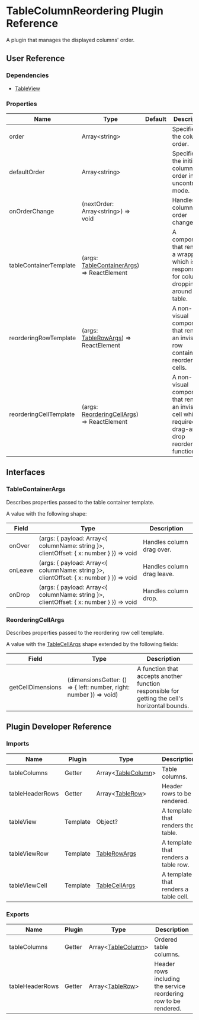 # TableColumnReordering Plugin Reference

A plugin that manages the displayed columns' order.

## User Reference

### Dependencies

- [TableView](table-view.md)

### Properties

Name | Type | Default | Description
-----|------|---------|------------
order | Array&lt;string&gt; | | Specifies the column order.
defaultOrder | Array&lt;string&gt; | | Specifies the initial column order in the uncontrolled mode.
onOrderChange | (nextOrder: Array&lt;string&gt;) => void | | Handles column order changes.
tableContainerTemplate | (args: [TableContainerArgs](#table-container-args)) => ReactElement | | A component that renders a wrapper, which is responsible for column dropping, around the table.
reorderingRowTemplate | (args: [TableRowArgs](table-view.md#table-row-args)) => ReactElement | | A non-visual component that renders an invisible row containing reordering cells.
reorderingCellTemplate | (args: [ReorderingCellArgs](#reordering-cell-args)) => ReactElement | | A non-visual component that renders an invisible cell which is required for drag-and-drop reordering functionality.

## Interfaces

### <a name="table-container-args"></a>TableContainerArgs

Describes properties passed to the table container template.

A value with the following shape:

Field | Type | Description
------|------|------------
onOver | (args: { payload: Array&lt;{ columnName: string }&gt;, clientOffset: { x: number } }) => void | Handles column drag over.
onLeave | (args: { payload: Array&lt;{ columnName: string }&gt;, clientOffset: { x: number } }) => void | Handles column drag leave.
onDrop | (args: { payload: Array&lt;{ columnName: string }&gt;, clientOffset: { x: number } }) => void | Handles column drop.

### <a name="reordering-cell-args"></a>ReorderingCellArgs

Describes properties passed to the reordering row cell template.

A value with the [TableCellArgs](table-view.md#table-cell-args) shape extended by the following fields:

Field | Type | Description
------|------|------------
getCellDimensions | (dimensionsGetter: () => { left: number, right: number }) => void) | A function that accepts another function responsible for getting the cell's horizontal bounds.

## Plugin Developer Reference

### Imports

Name | Plugin | Type | Description
-----|--------|------|------------
tableColumns | Getter | Array&lt;[TableColumn](table-view.md#table-column)&gt; | Table columns.
tableHeaderRows | Getter | Array&lt;[TableRow](table-view.md#table-row)&gt; | Header rows to be rendered.
tableView | Template | Object? | A template that renders the table.
tableViewRow | Template | [TableRowArgs](table-view.md#table-row-args) | A template that renders a table row.
tableViewCell | Template | [TableCellArgs](table-view.md#table-cell-args) | A template that renders a table cell.

### Exports

Name | Plugin | Type | Description
-----|--------|------|------------
tableColumns | Getter | Array&lt;[TableColumn](table-view.md#table-column)&gt; | Ordered table columns.
tableHeaderRows | Getter | Array&lt;[TableRow](table-view.md#table-row)&gt; | Header rows including the service reordering row to be rendered.
